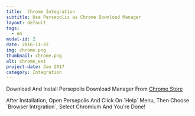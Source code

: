 ```yaml
---
title:  Chrome Integration
subtitle: Use Persepolis as Chrome Download Manager
layout: default
tags:
  - en
modal-id: 2
date: 2016-11-22
img: chrome.png
thumbnail: chrome.png
alt: chrome_ext
project-date: Jan 2017
category: Integration
---
```


<p class="pabout" >
  Download And Install Persepolis Download Manager From
  <a href="https://chrome.google.com/webstore/detail/persepolis-download-manag/legimlagjjoghkoedakdjhocbeomojao" target="_blank">
    Chrome Store
  </a><br/>
  <p class="pabout">
  After Installation, Open Persepolis And Click On `Help` Menu, Then Choose `Browser Intrgration`, Select Chromium And You're Done!
  </p>
